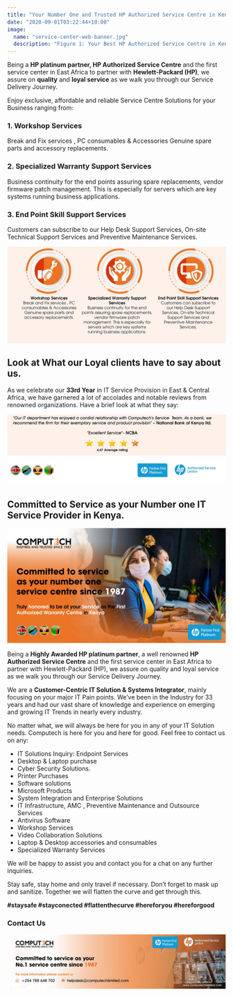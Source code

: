```yaml
---
title: "Your Number One and Trusted HP Authorized Service Centre in Kenya"
date: "2020-09-01T03:22:44+10:00"
image:
  name: "service-center-web-banner.jpg"
  description: "Figure 1: Your Best HP Authorized Service Centre in Kenya. Trusted HP Authorized Reseller and Platinum Partner"
---
```


Being a __HP platinum partner, HP Authorized Service Centre__ and the first service center in East Africa to partner with __Hewlett-Packard (HP)__, we assure on __quality__ and __loyal service__ as we walk you through our Service Delivery Journey.

Enjoy exclusive, affordable and reliable Service Centre Solutions for your Business ranging from:

### 1. Workshop Services

Break and Fix services , PC consumables & Accessories Genuine spare parts and accessory replacements.

### 2. Specialized Warranty Support Services

Business continuity for the end points assuring spare replacements, vendor firmware patch management. This is especially for servers which are key systems running business applications.

### 3. End Point Skill Support Services

Customers can subscribe to our Help Desk Support Services, On-site Technical Support Services and Preventive Maintenance Services.

![Figure 2:IT Infrastructure Workshop Service, Specialized Warranty Support Services, End point Skill Support Services and Computer Systems Infrastructure Support](/images/service-center-services.jpg)




## Look at What our Loyal clients have to say about us.

As we celebrate our __33rd Year__ in IT Service Provision in East & Central Africa, we have garnered a lot of accolades and notable reviews from renowned organizations. Have a brief look at what they say:


![Figure 3: Customer Reviews : Our Happy Clients.](/images/service-center-customer-reviews.jpg)

## Committed to Service as your Number one IT Service Provider in Kenya.

![Figure 4: Leading IT Solutions and Services provider in Kenya](/images/service-center-mailer-header-hp.jpg)

Being a __Highly Awarded HP platinum partner__, a well renowned __HP Authorized Service Centre__ and the first service center in East Africa to partner with Hewlett-Packard (HP), we assure on quality and loyal service as we walk you through our Service Delivery Journey.

We are a __Customer-Centric IT Solution & Systems Integrator__, mainly focusing on your major IT Pain points. We’ve been in the Industry for 33 years and had our vast share of knowledge and experience on emerging and growing IT Trends in nearly every industry.

No matter what, we will always be here for you in any of your IT Solution needs. Computech is here for you and here for good. Feel free to contact us on any:

- IT Solutions Inquiry: Endpoint Services
- Desktop & Laptop purchase
- Cyber Security Solutions.
- Printer Purchases
- Software solutions
- Microsoft Products
- System Integration and Enterprise Solutions
- IT Infrastructure, AMC , Preventive Maintenance and Outsource Services
- Antivirus Software
- Workshop Services
- Video Collaboration Solutions
- Laptop & Desktop accessories and consumables
- Specialized Warranty Services

We will be happy to assist you and contact you for a chat on any further inquiries.

Stay safe, stay home and only travel if necessary. Don’t forget to mask up and sanitize. Together we will flatten the curve and get through this.

__#staysafe  #stayconected  #flattenthecurve  #hereforyou  #hereforgood__

### Contact Us

[![Figure 5: Contact us now. Your Number One and Trusted HP Authorized Service Centre in Kenya](/images/service-center-mailer-footer-hp.jpg)](tel:+254788648702)
